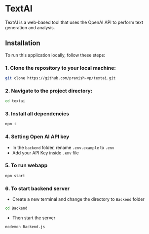 # TextAI

TextAI is a web-based tool that uses the OpenAI API to perform text generation and analysis.

## Installation

To run this application locally, follow these steps:

### 1. Clone the repository to your local machine:

```bash
git clone https://github.com/pranish-vp/textai.git
```

### 2. Navigate to the project directory:
```sh
cd textai
```
### 3. Install all dependencies 
```sh
npm i
```
### 4. Setting Open AI API key
- In the `backend` folder, rename `.env.example` to `.env` 
- Add your API Key inside `.env` file

### 5. To run webapp

```sh
npm start
```

### 6. To start backend server
- Create a new terminal and change the directory to `Backend` folder
```sh
cd Backend
```
- Then start the server
```sh
nodemon Backend.js
```
